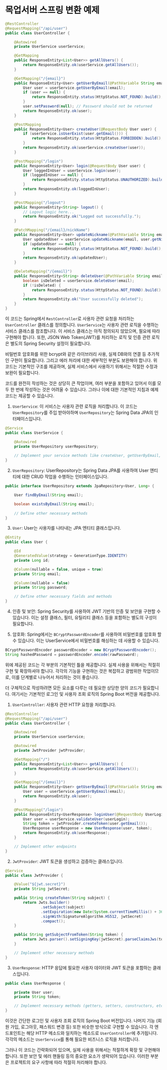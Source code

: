 # 목업서버 스프링 변환 예제

```java
@RestController
@RequestMapping("/api/user")
public class UserController {

    @Autowired
    private UserService userService;

    @GetMapping
    public ResponseEntity<List<User>> getAllUsers() {
        return ResponseEntity.ok(userService.getAllUsers());
    }

    @GetMapping("/{email}")
    public ResponseEntity<User> getUserByEmail(@PathVariable String email) {
        User user = userService.getUserByEmail(email);
        if (user == null) {
            return ResponseEntity.status(HttpStatus.NOT_FOUND).build();
        }
        user.setPassword(null); // Password should not be returned
        return ResponseEntity.ok(user);
    }

    @PostMapping
    public ResponseEntity<User> createUser(@RequestBody User user) {
        if (userService.isUserExist(user.getEmail())) {
            return ResponseEntity.status(HttpStatus.FORBIDDEN).build();
        }
        return ResponseEntity.ok(userService.createUser(user));
    }

    @PostMapping("/login")
    public ResponseEntity<User> login(@RequestBody User user) {
        User loggedInUser = userService.login(user);
        if (loggedInUser == null) {
            return ResponseEntity.status(HttpStatus.UNAUTHORIZED).build();
        }
        return ResponseEntity.ok(loggedInUser);
    }

    @PostMapping("/logout")
    public ResponseEntity<String> logout() {
        // Logout logic here...
        return ResponseEntity.ok("Logged out successfully.");
    }

    @PatchMapping("/{email}/nickName")
    public ResponseEntity<User> updateNickname(@PathVariable String email, @RequestBody User user) {
        User updatedUser = userService.updateNickname(email, user.getNickName());
        if (updatedUser == null) {
            return ResponseEntity.status(HttpStatus.NOT_FOUND).build();
        }
        return ResponseEntity.ok(updatedUser);
    }

    @DeleteMapping("/{email}")
    public ResponseEntity<String> deleteUser(@PathVariable String email) {
        boolean isDeleted = userService.deleteUser(email);
        if (!isDeleted) {
            return ResponseEntity.status(HttpStatus.NOT_FOUND).build();
        }
        return ResponseEntity.ok("User successfully deleted");
    }
}
```

이 코드는 Spring에서 `RestController`로 사용자 관련 요청을 처리하는 `UserController` 클래스를 정의합니다. `UserService`는 사용자 관련 로직을 수행하는 서비스 클래스를 참조합니다. 이 서비스 클래스는 아직 정의되지 않았으며, 필요에 따라 구현해야 합니다. 또한, JSON Web Token(JWT)를 처리하는 로직 및 인증 관련 로직은 별도의 Spring Security 설정이 필요합니다. 

비밀번호 암호화를 위한 bcrypt와 같은 라이브러리 사용, 실제 DB와의 연결 등 추가적인 구현이 필요합니다. 그리고 에러 처리에 대한 세부적인 부분도 보완해야 합니다. 위 코드는 기본적인 구조를 제공하며, 실제 서비스에서 사용하기 위해서는 적절한 수정과 보완이 필요합니다.

코드를 완전히 작성하는 것은 상당히 큰 작업이며, 여러 부분을 포함하고 있어서 이를 모두 한 번에 작성하는 것은 어려울 수 있습니다. 그러나 이에 대한 기본적인 지침과 예제 코드는 제공할 수 있습니다.

1. `UserService`: 이 서비스는 사용자 관련 로직을 처리합니다. 이 코드는 `UserRepository`를 주입 받아야하며 `UserRepository`는 Spring Data JPA의 인터페이스입니다.

```java
@Service
public class UserService {

    @Autowired
    private UserRepository userRepository;
    
    // Implement your service methods like createUser, getUserByEmail, isUserExist, etc.
}
```

2. `UserRepository`: UserRepository는 Spring Data JPA를 사용하여 User 엔티티에 대한 CRUD 작업을 수행하는 인터페이스입니다.

```java
public interface UserRepository extends JpaRepository<User, Long> {

    User findByEmail(String email);

    boolean existsByEmail(String email);
    
    // Define other necessary methods
}
```

3. `User`: User는 사용자를 나타내는 JPA 엔티티 클래스입니다.

```java
@Entity
public class User {

    @Id
    @GeneratedValue(strategy = GenerationType.IDENTITY)
    private Long id;

    @Column(nullable = false, unique = true)
    private String email;

    @Column(nullable = false)
    private String password;

    // Define other necessary fields and methods
}
```

4. 인증 및 보안: Spring Security를 사용하여 JWT 기반의 인증 및 보안을 구현할 수 있습니다. 이는 설정 클래스, 필터, 유틸리티 클래스 등을 포함하는 별도의 구성이 필요합니다.

5. 암호화: Spring에서는 `BCryptPasswordEncoder`를 사용하여 비밀번호를 암호화 할 수 있습니다. 이는 UserService에서 비밀번호를 해싱하는 데 사용할 수 있습니다.

```java
BCryptPasswordEncoder passwordEncoder = new BCryptPasswordEncoder();
String hashedPassword = passwordEncoder.encode(rawPassword);
```

위에 제공된 코드는 각 부분의 기본적인 틀을 제공합니다. 실제 사용을 위해서는 적절히 구현 및 확장하셔야 합니다. 각각의 기능을 구현하는 것은 복잡하고 광범위한 작업이므로, 이를 단계별로 나누어서 처리하는 것이 좋습니다.

더 구체적으로 작성하려면 모든 요소를 다루는 데 필요한 상당한 양의 코드가 필요합니다. 여기서는 기본적인 로그인 및 사용자 조회 로직의 Spring Boot 버전을 제공합니다.

1. `UserController`: 사용자 관련 HTTP 요청을 처리합니다.

```java
@RestController
@RequestMapping("/api/user")
public class UserController {

    @Autowired
    private UserService userService;

    @Autowired
    private JwtProvider jwtProvider;

    @GetMapping("/")
    public ResponseEntity<List<User>> getAllUsers() {
        return ResponseEntity.ok(userService.getAllUsers());
    }

    @GetMapping("/{email}")
    public ResponseEntity<User> getUserByEmail(@PathVariable String email) {
        User user = userService.getUserByEmail(email);
        return ResponseEntity.ok(user);
    }

    @PostMapping("/login")
    public ResponseEntity<UserResponse> loginUser(@RequestBody UserLogin userLogin) {
        User user = userService.validateUser(userLogin);
        String token = jwtProvider.createToken(user.getEmail());
        UserResponse userResponse = new UserResponse(user, token);
        return ResponseEntity.ok(userResponse);
    }

    // Implement other endpoints
}
```

2. `JwtProvider`: JWT 토큰을 생성하고 검증하는 클래스입니다.

```java
@Service
public class JwtProvider {

    @Value("${jwt.secret}")
    private String jwtSecret;

    public String createToken(String subject) {
        return Jwts.builder()
                .setSubject(subject)
                .setExpiration(new Date(System.currentTimeMillis() + 3600000)) // 1 hour
                .signWith(SignatureAlgorithm.HS512, jwtSecret)
                .compact();
    }

    public String getSubjectFromToken(String token) {
        return Jwts.parser().setSigningKey(jwtSecret).parseClaimsJws(token).getBody().getSubject();
    }

    // Implement other necessary methods
}
```

3. `UserResponse`: HTTP 응답에 필요한 사용자 데이터와 JWT 토큰을 포함하는 클래스입니다.

```java
public class UserResponse {

    private User user;
    private String token;

    // Implement necessary methods (getters, setters, constructors, etc.)
}
```

이것은 간단한 로그인 및 사용자 조회 로직의 Spring Boot 버전입니다. 나머지 기능 (회원 가입, 로그아웃, 패스워드 변경 등) 또한 비슷한 방식으로 구현할 수 있습니다. 각 엔드포인트는 해당 HTTP 메소드와 일치하는 메소드로 `UserController`에 추가됩니다. 각각의 메소드는 `UserService`를 통해 필요한 비즈니스 로직을 처리합니다.

그러나 이 코드는 간략화되어 있으며, 실제 사용을 위해서는 적절하게 확장 및 구현해야 합니다. 또한 보안 및 에러 핸들링 등의 중요한 요소가 생략되어 있습니다. 이러한 부분은 프로젝트의 요구 사항에 따라 적절히 처리해야 합니다.
